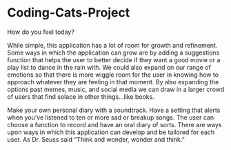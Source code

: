 # Coding-Cats-Project
How do you feel today?

While simple, this application has a lot of room for growth and refinement. Some ways in which the application can grow are by adding a suggestions function that helps the user to better decide if they want a good movie or a play list to dance in the rain with. We could also expand on our range of emotions so that there is more wiggle room for the user in knowing how to approach whatever they are feeling in that moment. By also expanding the options past memes, music, and social media we can draw in a larger crowd of users that find solace in other things…like books. 

Make your own personal diary with a soundtrack. Have a setting that alerts when you’ve listened to ten or more sad or breakup songs.  The user can choose a function to record and have an oral diary of sorts. There are ways upon ways in which this application can develop and be tailored for each user.  As Dr. Seuss said “Think and wonder, wonder and think.”

